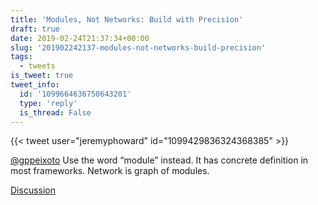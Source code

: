 ```yaml
---
title: 'Modules, Not Networks: Build with Precision'
draft: true
date: 2019-02-24T21:37:34+00:00
slug: '201902242137-modules-not-networks-build-precision'
tags:
  - tweets
is_tweet: true
tweet_info:
  id: '1099664636750643201'
  type: 'reply'
  is_thread: False
---
```




{{< tweet user="jeremyphoward" id="1099429836324368385" >}}

[@gppeixoto](https://x.com/gppeixoto) Use the word “module” instead. It has concrete definition in most frameworks. Network is graph of modules.

[Discussion](https://x.com/sytelus/status/1099664636750643201)
